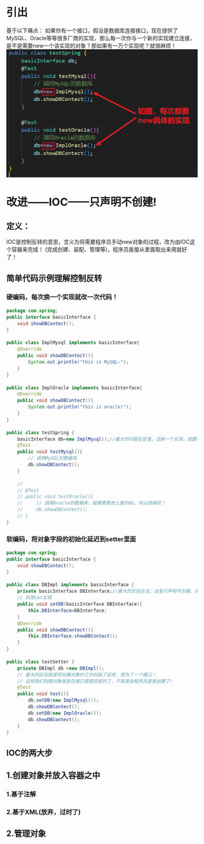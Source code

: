 # 引出
基于以下痛点：
如果你有一个接口，假设是数据库连接接口，现在提供了MySQL、Oracle等等很多厂商的实现，那么每一次你与一个新的实现建立连接，是不是需要new一个该实现的对象？那如果有一万个实现呢？就很麻烦！
![alt text](img/spring引出之前的痛点.png)

# 改进——IOC——只声明不创建!
## 定义：
IOC是控制反转的意思，含义为将需要程序员手动new对象的过程，改为由IOC这个容器来完成！
(完成创建、装配、管理等)，程序员直接从里面取出来用就好了！

## 简单代码示例理解控制反转
### 硬编码，每次换一个实现就改一次代码！
```java
package com.spring;
public interface basicInterface {
    void showDBContect();
}

public class ImplMysql implements basicInterface{
    @Override
    public void showDBContect(){
        System.out.println("this is MySQL~");
    }
}

public class ImplOracle implements basicInterface{
    @Override
    public void showDBContect(){
        System.out.println("this is oracle!");
    }
}

public class testSpring {
    basicInterface db=new ImplMysql();//最大的问题在这里，没换一个实现，就要改一次
    @Test   
    public void testMysql(){
        // 调用MySQL的数据库
        db.showDBContect();
    }

    // 
    // @Test   
    // public void testOracle(){
    //     // 调用Oracle的数据库，就需要更改上面的db，所以很麻烦！
    //     db.showDBContect();
    // }
}

```

### 软编码，将对象字段的初始化延迟到setter里面
```java
package com.spring;
public interface basicInterface {
    void showDBContect();
}

public class DBImpl implements basicInterface {
    private basicInterface DBInterface;//最大的区别在这，这里只声明不创建，实例由后面的setter创建(就这一步！)
    // 利用set实现
    public void setDB(basicInterface DBInterface){
        this.DBInterface=DBInterface;
    }
    @Override
    public void showDBContect(){
        this.DBInterface.showDBContect();
    }
}

public class testSetter {
    private DBImpl db =new DBImpl();
    // 最大的区别就是将创建对象的工作封装了起来，成为了一个接口！
    // 这样我们创建对象就是在接口里面完成的了，不再是由程序员直接创建了!
    @Test
    public void test(){
        db.setDB(new ImplMysql());
        db.showDBContect();
        db.setDB(new ImplOracle());
        db.showDBContect();
    }
}

```



## IOC的两大步
## 1.创建对象并放入容器之中
### 1.基于注解



### 2.基于XML(放弃，过时了)

## 2.管理对象

